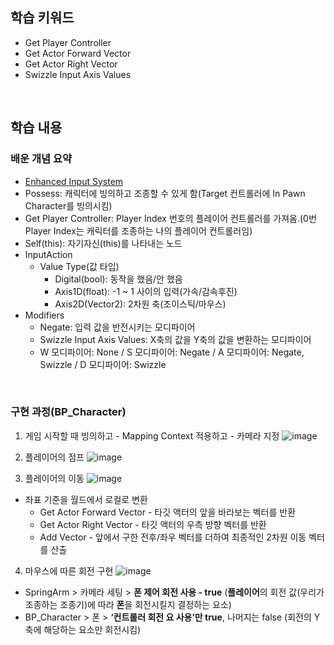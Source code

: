 ## 학습 키워드
- Get Player Controller
- Get Actor Forward Vector
- Get Actor Right Vector
- Swizzle Input Axis Values

<br/>

## 학습 내용
### 배운 개념 요약
- [Enhanced Input System](https://dev.epicgames.com/documentation/ko-kr/unreal-engine/enhanced-input-in-unreal-engine)
- Possess: 캐릭터에 빙의하고 조종할 수 있게 함(Target 컨트롤러에 In Pawn Character를 빙의시킴)
- Get Player Controller: Player Index 번호의 플레이어 컨트롤러를 가져옴.(0번 Player Index는 캐릭터를 조종하는 나의 플레이어 컨트롤러임)
- Self(this): 자기자신(this)를 나타내는 노드
- InputAction
  - Value Type(값 타입)
    - Digital(bool): 동작을 했음/안 했음
    - Axis1D(float): -1 ~ 1 사이의 입력(가속/감속후진)
    - Axis2D(Vector2): 2차원 축(조이스틱/마우스)
- Modifiers
  - Negate: 입력 값을 반전시키는 모디파이어
  - Swizzle Input Axis Values: X축의 값을 Y축의 값을 변환하는 모디파이어
  - W 모디파이어: None / S 모디파이어: Negate / A 모디파이어: Negate, Swizzle / D 모디파이어: Swizzle


<br/>

### 구현 과정(BP_Character)
1. 게임 시작할 때 빙의하고 - Mapping Context 적용하고 - 카메라 지정
![image](https://github.com/user-attachments/assets/7fc58d26-ac7f-4484-90ee-3ce1183302e4)

2. 플레이어의 점프
![image](https://github.com/user-attachments/assets/549cd453-7b41-46fd-a866-15edbfb2d66c)

3. 플레이어의 이동
![image](https://github.com/user-attachments/assets/3697751c-1b2e-406c-b3f8-15a70c22db41)
- 좌표 기준을 월드에서 로컬로 변환
  - Get Actor Forward Vector - 타깃 액터의 앞을 바라보는 벡터를 반환
  - Get Actor Right Vector - 타깃 액터의 우측 방향 벡터를 반환
  - Add Vector - 앞에서 구한 전후/좌우 벡터를 더하여 최종적인 2차원 이동 벡터를 산출

4. 마우스에 따른 회전 구현
![image](https://github.com/user-attachments/assets/ab505f37-683e-44ce-902a-ad9b6fbb20b3)
- SpringArm > 카메라 세팅 > **폰 제어 회전 사용  - true** (**플레이어**의 회전 값(우리가 조종하는 조종기)에 따라 **폰**을 회전시킬지 결정하는 요소)
- BP_Character > 폰 > **‘컨트롤러 회전 요 사용’만 true**, 나머지는 false (회전의 Y축에 해당하는 요소만 회전시킴)

<br/>

